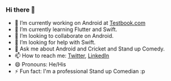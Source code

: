 ### Hi there 👋

- 🔭 I’m currently working on Android at [Testbook.com](https://testbook.com/)
- 🌱 I’m currently learning Flutter and Swift.
- 👯 I’m looking to collaborate on Android.
- 🤔 I’m looking for help with Swift.
- 💬 Ask me about Android and Cricket and Stand up Comedy.
- 📫 How to reach me: [Twitter](https://twitter.com/OnlyMaheswari), [LinkedIn](https://www.linkedin.com/in/piyush-maheswari-835424138/) 
- 😄 Pronouns: He/His
- ⚡ Fun fact: I'm a professional Stand up Comedian :p
